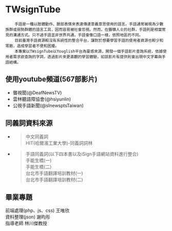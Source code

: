 # TWsignTube
        手語是一種以肢體動作、臉部表情來表達傳達意義意思使用的語言。手語通常被視為少數族群或弱勢群體的語言工具，因而容易被社會忽視。然而，在聾聵人士的社群，手語則是相當常見的溝通方式。只不過手語並非世界共通，手語會像口語一樣，依照地區的不同。
        目前臺灣手語資源較沒有系統性的整合平台，讓對於想要學習手語的使用者資源也較少和零散，造成學習者不便和困擾。
        本專案以TWsignTube以Youglish平台為靈感來源，開發一個手語影片查詢系統，依據使用者需求欲查詢的字詞，透過影片來更直觀的學習體驗，如該影片有提供則會出現中文字幕與手語結構。 

## 使用youtube頻道(567部影片)
-  聾視聞(@DeafNewsTV)
- 雲林聽語障協會(@hsiyunlin)
- 公視手語新聞(@slnewsptsTaiwan)

## 同義詞資料來源
-   >中文同義詞  
    >HIT(哈爾濱工業大學)-同義詞詞林  

-   >手語同義詞(以下四本書以及iSign手語網站資料進行整合)  
    >手能生橋(一)  
    >手能生橋(二)  
    >台北市手語翻譯培訓教材(一)  
    >台北市手語翻譯培訓教材(二)  

## 畢業專題
前端處理(php、js、css) 王唯欣  
資料整理(json) 謝昀彤    
指導老師 林川傑教授 